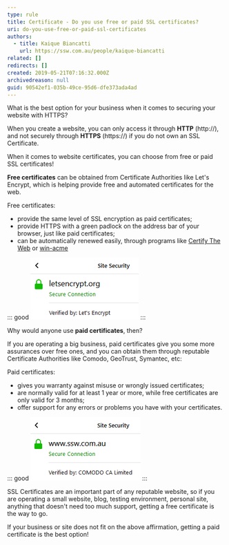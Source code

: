 ```yaml
---
type: rule
title: Certificate - Do you use free or paid SSL certificates?
uri: do-you-use-free-or-paid-ssl-certificates
authors:
  - title: Kaique Biancatti
    url: https://ssw.com.au/people/kaique-biancatti
related: []
redirects: []
created: 2019-05-21T07:16:32.000Z
archivedreason: null
guid: 90542ef1-035b-49ce-95d6-dfe373ada4ad
---
```

What is the best option for your business when it comes to securing your website with HTTPS?

<!--endintro-->

When you create a website, you can only access it through **HTTP** (http://), and not securely through **HTTPS** (https://) if you do not own an SSL Certificate.

When it comes to website certificates, you can choose from free or paid SSL certificates!

**Free certificates** can be obtained from Certificate Authorities like Let's Encrypt, which is helping provide free and automated certificates for the web.

Free certificates:

* provide the same level of SSL encryption as paid certificates;
* provide HTTPS with a green padlock on the address bar of your browser, just like paid certificates;
* can be automatically renewed easily, through programs like [Certify The Web](https://certifytheweb.com/) or [win-acme](https://www.win-acme.com/)

::: good
![Good Example: Let's Encrypt Free Certificate Authority](letsenc.png) 
:::

Why would anyone use **paid certificates**, then?

If you are operating a big business, paid certificates give you some more assurances over free ones, and you can obtain them through reputable Certificate Authorities like Comodo, GeoTrust, Symantec, etc:

Paid certificates:

* gives you warranty against misuse or wrongly issued certificates;
* are normally valid for at least 1 year or more, while free certificates are only valid for 3 months;
* offer support for any errors or problems you have with your certificates.

::: good
![Good Example: Comodo Paid Certificate Authority](comodo.png)
:::

SSL Certificates are an important part of any reputable website, so if you are operating a small website, blog, testing environment, personal site, anything that doesn't need too much support, getting a free certificate is the way to go.

If your business or site does not fit on the above affirmation, getting a paid certificate is the best option!